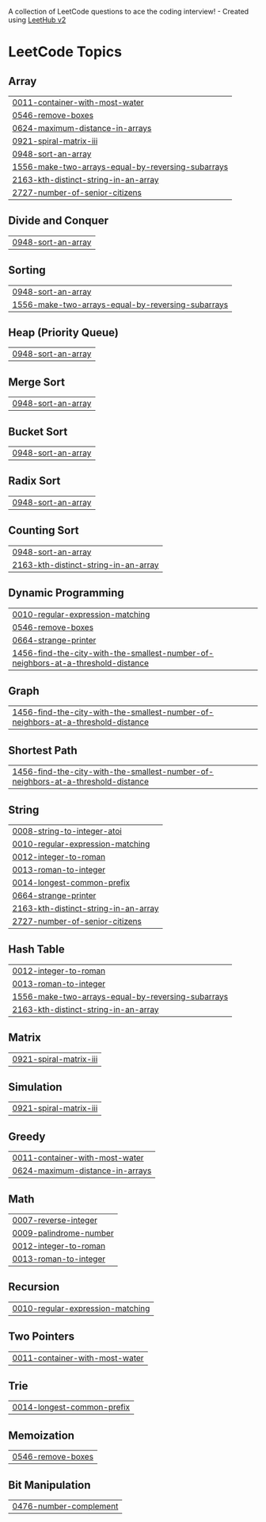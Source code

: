 A collection of LeetCode questions to ace the coding interview! - Created using [LeetHub v2](https://github.com/arunbhardwaj/LeetHub-2.0)
<!---LeetCode Topics Start-->
# LeetCode Topics
## Array
|  |
| ------- |
| [0011-container-with-most-water](https://github.com/KavitaBedke/Leetcode/tree/master/0011-container-with-most-water) |
| [0546-remove-boxes](https://github.com/KavitaBedke/Leetcode/tree/master/0546-remove-boxes) |
| [0624-maximum-distance-in-arrays](https://github.com/KavitaBedke/Leetcode/tree/master/0624-maximum-distance-in-arrays) |
| [0921-spiral-matrix-iii](https://github.com/KavitaBedke/Leetcode/tree/master/0921-spiral-matrix-iii) |
| [0948-sort-an-array](https://github.com/KavitaBedke/Leetcode/tree/master/0948-sort-an-array) |
| [1556-make-two-arrays-equal-by-reversing-subarrays](https://github.com/KavitaBedke/Leetcode/tree/master/1556-make-two-arrays-equal-by-reversing-subarrays) |
| [2163-kth-distinct-string-in-an-array](https://github.com/KavitaBedke/Leetcode/tree/master/2163-kth-distinct-string-in-an-array) |
| [2727-number-of-senior-citizens](https://github.com/KavitaBedke/Leetcode/tree/master/2727-number-of-senior-citizens) |
## Divide and Conquer
|  |
| ------- |
| [0948-sort-an-array](https://github.com/KavitaBedke/Leetcode/tree/master/0948-sort-an-array) |
## Sorting
|  |
| ------- |
| [0948-sort-an-array](https://github.com/KavitaBedke/Leetcode/tree/master/0948-sort-an-array) |
| [1556-make-two-arrays-equal-by-reversing-subarrays](https://github.com/KavitaBedke/Leetcode/tree/master/1556-make-two-arrays-equal-by-reversing-subarrays) |
## Heap (Priority Queue)
|  |
| ------- |
| [0948-sort-an-array](https://github.com/KavitaBedke/Leetcode/tree/master/0948-sort-an-array) |
## Merge Sort
|  |
| ------- |
| [0948-sort-an-array](https://github.com/KavitaBedke/Leetcode/tree/master/0948-sort-an-array) |
## Bucket Sort
|  |
| ------- |
| [0948-sort-an-array](https://github.com/KavitaBedke/Leetcode/tree/master/0948-sort-an-array) |
## Radix Sort
|  |
| ------- |
| [0948-sort-an-array](https://github.com/KavitaBedke/Leetcode/tree/master/0948-sort-an-array) |
## Counting Sort
|  |
| ------- |
| [0948-sort-an-array](https://github.com/KavitaBedke/Leetcode/tree/master/0948-sort-an-array) |
| [2163-kth-distinct-string-in-an-array](https://github.com/KavitaBedke/Leetcode/tree/master/2163-kth-distinct-string-in-an-array) |
## Dynamic Programming
|  |
| ------- |
| [0010-regular-expression-matching](https://github.com/KavitaBedke/Leetcode/tree/master/0010-regular-expression-matching) |
| [0546-remove-boxes](https://github.com/KavitaBedke/Leetcode/tree/master/0546-remove-boxes) |
| [0664-strange-printer](https://github.com/KavitaBedke/Leetcode/tree/master/0664-strange-printer) |
| [1456-find-the-city-with-the-smallest-number-of-neighbors-at-a-threshold-distance](https://github.com/KavitaBedke/Leetcode/tree/master/1456-find-the-city-with-the-smallest-number-of-neighbors-at-a-threshold-distance) |
## Graph
|  |
| ------- |
| [1456-find-the-city-with-the-smallest-number-of-neighbors-at-a-threshold-distance](https://github.com/KavitaBedke/Leetcode/tree/master/1456-find-the-city-with-the-smallest-number-of-neighbors-at-a-threshold-distance) |
## Shortest Path
|  |
| ------- |
| [1456-find-the-city-with-the-smallest-number-of-neighbors-at-a-threshold-distance](https://github.com/KavitaBedke/Leetcode/tree/master/1456-find-the-city-with-the-smallest-number-of-neighbors-at-a-threshold-distance) |
## String
|  |
| ------- |
| [0008-string-to-integer-atoi](https://github.com/KavitaBedke/Leetcode/tree/master/0008-string-to-integer-atoi) |
| [0010-regular-expression-matching](https://github.com/KavitaBedke/Leetcode/tree/master/0010-regular-expression-matching) |
| [0012-integer-to-roman](https://github.com/KavitaBedke/Leetcode/tree/master/0012-integer-to-roman) |
| [0013-roman-to-integer](https://github.com/KavitaBedke/Leetcode/tree/master/0013-roman-to-integer) |
| [0014-longest-common-prefix](https://github.com/KavitaBedke/Leetcode/tree/master/0014-longest-common-prefix) |
| [0664-strange-printer](https://github.com/KavitaBedke/Leetcode/tree/master/0664-strange-printer) |
| [2163-kth-distinct-string-in-an-array](https://github.com/KavitaBedke/Leetcode/tree/master/2163-kth-distinct-string-in-an-array) |
| [2727-number-of-senior-citizens](https://github.com/KavitaBedke/Leetcode/tree/master/2727-number-of-senior-citizens) |
## Hash Table
|  |
| ------- |
| [0012-integer-to-roman](https://github.com/KavitaBedke/Leetcode/tree/master/0012-integer-to-roman) |
| [0013-roman-to-integer](https://github.com/KavitaBedke/Leetcode/tree/master/0013-roman-to-integer) |
| [1556-make-two-arrays-equal-by-reversing-subarrays](https://github.com/KavitaBedke/Leetcode/tree/master/1556-make-two-arrays-equal-by-reversing-subarrays) |
| [2163-kth-distinct-string-in-an-array](https://github.com/KavitaBedke/Leetcode/tree/master/2163-kth-distinct-string-in-an-array) |
## Matrix
|  |
| ------- |
| [0921-spiral-matrix-iii](https://github.com/KavitaBedke/Leetcode/tree/master/0921-spiral-matrix-iii) |
## Simulation
|  |
| ------- |
| [0921-spiral-matrix-iii](https://github.com/KavitaBedke/Leetcode/tree/master/0921-spiral-matrix-iii) |
## Greedy
|  |
| ------- |
| [0011-container-with-most-water](https://github.com/KavitaBedke/Leetcode/tree/master/0011-container-with-most-water) |
| [0624-maximum-distance-in-arrays](https://github.com/KavitaBedke/Leetcode/tree/master/0624-maximum-distance-in-arrays) |
## Math
|  |
| ------- |
| [0007-reverse-integer](https://github.com/KavitaBedke/Leetcode/tree/master/0007-reverse-integer) |
| [0009-palindrome-number](https://github.com/KavitaBedke/Leetcode/tree/master/0009-palindrome-number) |
| [0012-integer-to-roman](https://github.com/KavitaBedke/Leetcode/tree/master/0012-integer-to-roman) |
| [0013-roman-to-integer](https://github.com/KavitaBedke/Leetcode/tree/master/0013-roman-to-integer) |
## Recursion
|  |
| ------- |
| [0010-regular-expression-matching](https://github.com/KavitaBedke/Leetcode/tree/master/0010-regular-expression-matching) |
## Two Pointers
|  |
| ------- |
| [0011-container-with-most-water](https://github.com/KavitaBedke/Leetcode/tree/master/0011-container-with-most-water) |
## Trie
|  |
| ------- |
| [0014-longest-common-prefix](https://github.com/KavitaBedke/Leetcode/tree/master/0014-longest-common-prefix) |
## Memoization
|  |
| ------- |
| [0546-remove-boxes](https://github.com/KavitaBedke/Leetcode/tree/master/0546-remove-boxes) |
## Bit Manipulation
|  |
| ------- |
| [0476-number-complement](https://github.com/KavitaBedke/Leetcode/tree/master/0476-number-complement) |
<!---LeetCode Topics End-->